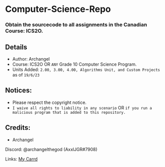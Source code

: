 # Computer-Science-Repo
### Obtain the sourcecode to **all** assignments in the Canadian Course: ICS2O.

## Details
- Author: Archangel
- Course: ICS2O OR ``ANY`` Grade 10 Computer Science Program.
- Units Added: ``2.00, 3.00, 4.00, Algorithms Unit, and Custom Projects`` as of ``19/6/23``

## Notices:
- Please respect the copyright notice.
- ``I waive all rights to liability in any scenario`` OR ``if you run a malicious program that is added to this repository.``

## Credits:
- Archangel
  
Discord: @archangelthegod (AxxlJGR#7908)

Links: [My Carrd](https://archangelthegod.carrd.co)
